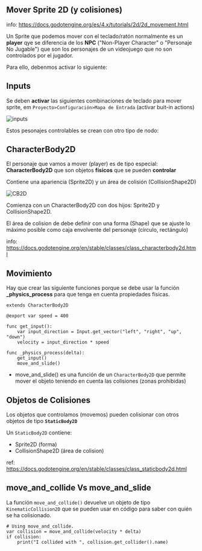 ## Mover Sprite 2D (y colisiones) 

info: https://docs.godotengine.org/es/4.x/tutorials/2d/2d_movement.html

Un Sprite que podemos mover con el teclado/ratón normalmente es un **player** qye se diferencia de los **NPC** ("Non-Player Character" o "Personaje No Jugable") que son los personajes de un videojuego que no son controlados por el jugador. 

Para ello, debenmos activar lo siguiente:

## Inputs 

Se deben **activar** las siguientes combinaciones de teclado para mover sprite, em ``Proyecto>Configuración>Mapa de Entrada`` (activar buit-in actions)

![inputs](https://docs.godotengine.org/es/4.x/_images/movement_inputs.webp)



Estos pesonajes controlables se crean con otro tipo de nodo:

## CharacterBody2D 

El personaje que vamos a mover (player) es de tipo especial: **CharacterBody2D**  que son objetos **físicos** que se pueden **controlar**

Contiene una apariencia (Sprite2D) y un área de colisión (CollisionShape2D) 

![CB2D](https://docs.godot.community/_images/kbscene.webp) 


Comienza con un CharacterBody2D con dos hijos: Sprite2D y CollisionShape2D.

El área de colision de debe definir con una forma (Shape) que se ajuste lo máximo posible como caja envolvente del personaje (círculo, rectángulo) 

info: https://docs.godotengine.org/en/stable/classes/class_characterbody2d.html


## Movimiento 

Hay que crear las siguiente funciones porque se debe usar la función **_physics_process** para que tenga en cuenta propiedades físicas.

```
extends CharacterBody2D

@export var speed = 400

func get_input():
	var input_direction = Input.get_vector("left", "right", "up", "down")
	velocity = input_direction * speed

func _physics_process(delta):
	get_input()
	move_and_slide()

```


* move_and_slide() es una función de un ``CharacterBody2D`` que permite mover el objeto teniendo en cuenta las colisiones (zonas prohibidas) 




## Objetos de Colisiones

Los objetos que controlamos (movemos) pueden colisionar con otros objetos de tipo **``StaticBody2D``**

Un ``StaticBody2D`` contiene:

- Sprite2D (forma)
- CollisionShape2D (área de colision) 

ref: https://docs.godotengine.org/en/stable/classes/class_staticbody2d.html



## move_and_collide Vs move_and_slide


La función ``move_and_collide()``  devuelve un objeto de tipo ``KinematicCollision2D`` que se pueden usar en código para saber con quién se ha colisionado.

```
# Using move_and_collide.
var collision = move_and_collide(velocity * delta)
if collision:
	print("I collided with ", collision.get_collider().name)
```

 
